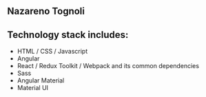 ## Nazareno Tognoli
## Technology stack includes:
- HTML / CSS / Javascript
- Angular
- React / Redux Toolkit / Webpack and its common dependencies
- Sass
- Angular Material
- Material UI
